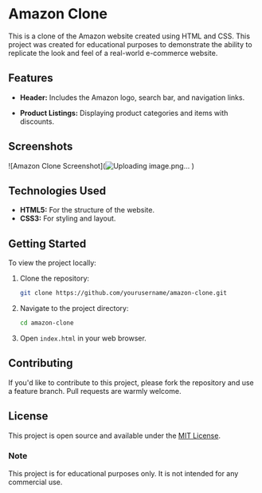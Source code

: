 # Amazon Clone

This is a clone of the Amazon website created using HTML and CSS. This project was created for educational purposes to demonstrate the ability to replicate the look and feel of a real-world e-commerce website.

## Features

- **Header:** Includes the Amazon logo, search bar, and navigation links.
 
- **Product Listings:** Displaying product categories and items with discounts.
 

## Screenshots

![Amazon Clone Screenshot](![Uploading image.png…]()
)

## Technologies Used

- **HTML5:** For the structure of the website.
- **CSS3:** For styling and layout.

## Getting Started

To view the project locally:

1. Clone the repository:
    ```sh
    git clone https://github.com/yourusername/amazon-clone.git
    ```

2. Navigate to the project directory:
    ```sh
    cd amazon-clone
    ```

3. Open `index.html` in your web browser.

## Contributing

If you'd like to contribute to this project, please fork the repository and use a feature branch. Pull requests are warmly welcome.

## License

This project is open source and available under the [MIT License](LICENSE).
 
### Note

This project is for educational purposes only. It is not intended for any commercial use.

